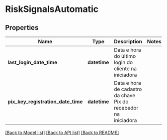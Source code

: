 # RiskSignalsAutomatic

## Properties
Name | Type | Description | Notes
------------ | ------------- | ------------- | -------------
**last_login_date_time** | **datetime** | Data e hora do último login do cliente na iniciadora | 
**pix_key_registration_date_time** | **datetime** | Data e hora de cadastro da chave Pix do recebedor na iniciadora | 

[[Back to Model list]](../README.md#documentation-for-models) [[Back to API list]](../README.md#documentation-for-api-endpoints) [[Back to README]](../README.md)

